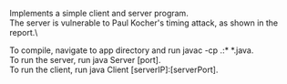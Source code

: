 Implements a simple client and server program.\
The server is vulnerable to Paul Kocher's timing attack, as shown in the report.\

To compile, navigate to app directory and run javac -cp .:* *.java.\
To run the server, run java Server [port].\
To run the client, run java Client [serverIP]:[serverPort].
